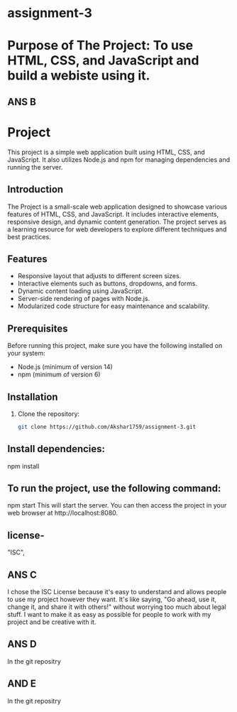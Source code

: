 # assignment-3

# Purpose of The Project: To use HTML, CSS, and JavaScript and build a webiste using it.

 ## ANS B
# Project

This project is a simple web application built using HTML, CSS, and JavaScript. It also utilizes Node.js and npm for managing dependencies and running the server.

## Introduction

The Project is a small-scale web application designed to showcase various features of HTML, CSS, and JavaScript. It includes interactive elements, responsive design, and dynamic content generation. The project serves as a learning resource for web developers to explore different techniques and best practices.

## Features

- Responsive layout that adjusts to different screen sizes.
- Interactive elements such as buttons, dropdowns, and forms.
- Dynamic content loading using JavaScript.
- Server-side rendering of pages with Node.js.
- Modularized code structure for easy maintenance and scalability.

## Prerequisites

Before running this project, make sure you have the following installed on your system:

- Node.js (minimum of version 14)
- npm (minimum of version 6)

## Installation

1. Clone the repository:

   ```bash
   git clone https://github.com/Akshar1759/assignment-3.git

## Install dependencies:

npm install

## To run the project, use the following command:

npm start
This will start the server. You can then access the project in your web browser at http://localhost:8080.

## license- 
"ISC",

## ANS C
I chose the ISC License because it's easy to understand and allows people to use my project however they want. It's like saying, "Go ahead, use it, change it, and share it with others!" without worrying too much about legal stuff. I want to make it as easy as possible for people to work with my project and be creative with it.

## ANS D

In the git repositry

## AND E
In the git repositry